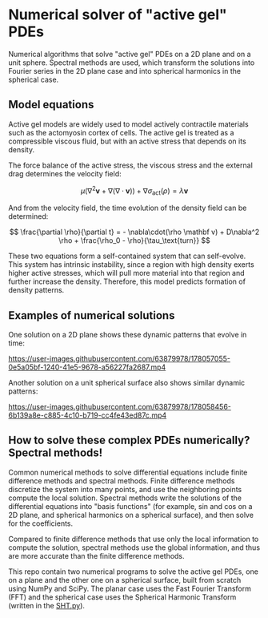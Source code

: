 # Numerical solver of "active gel" PDEs
Numerical algorithms that solve "active gel" PDEs on a 2D plane and on a unit sphere. Spectral methods are used, which transform the solutions into Fourier series in the 2D plane case and into spherical harmonics in the spherical case.

## Model equations

Active gel models are widely used to model actively contractile materials such as the actomyosin cortex of cells. The active gel is treated as a compressible viscous fluid, but with an active stress that depends on its density.

The force balance of the active stress, the viscous stress and the external drag determines the velocity field:

$$
\mu(\nabla^2 \mathbf v + \nabla(\nabla\cdot \mathbf v)) + \nabla \sigma_\text{act}(\rho) = \lambda \mathbf v
$$

And from the velocity field, the time evolution of the density field can be determined:

$$
\frac{\partial \rho}{\partial t} = - \nabla\cdot(\rho \mathbf v) + D\nabla^2 \rho + \frac{\rho_0 - \rho}{\tau_\text{turn}}
$$

These two equations form a self-contained system that can self-evolve. This system has intrinsic instability, since a region with high density exerts higher active stresses, which will pull more material into that region and further increase the density. Therefore, this model predicts formation of density patterns.

## Examples of numerical solutions

One solution on a 2D plane shows these dynamic patterns that evolve in time:

https://user-images.githubusercontent.com/63879978/178057055-0e5a05bf-1240-41e5-9678-a56227fa2687.mp4

Another solution on a unit spherical surface also shows similar dynamic patterns:

https://user-images.githubusercontent.com/63879978/178058456-6b139a8e-c885-4c10-b719-cc4fe43ed87c.mp4

## How to solve these complex PDEs numerically? Spectral methods!

Common numerical methods to solve differential equations include finite difference methods and spectral methods. Finite difference methods discretize the system into many points, and use the neighboring points compute the local solution. Spectral methods write the solutions of the differential equations into "basis functions" (for example, sin and cos on a 2D plane, and spherical harmonics on a spherical surface), and then solve for the coefficients.

Compared to finite difference methods that use only the local information to compute the solution, spectral methods use the global information, and thus are more accurate than the finite difference methods.

This repo contain two numerical programs to solve the active gel PDEs, one on a plane and the other one on a spherical surface, built from scratch using NumPy and SciPy. The planar case uses the Fast Fourier Transform (FFT) and the spherical case uses the Spherical Harmonic Transform (written in the [SHT.py](spherical_case/SHT.py)).
